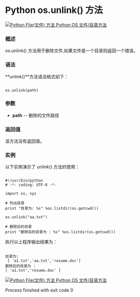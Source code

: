 Python os.unlink() 方法
=====================

 [![Python File(文件) 方法](../images/up.gif)
 Python OS 文件/目录方法](os-file-methods.html)


  ### 概述

 os.unlink() 方法用于删除文件,如果文件是一个目录则返回一个错误。

 ### 语法

 **unlink()**方法语法格式如下：

 
```

os.unlink(path)

```

 ### 参数

  * **path** -- 删除的文件路径


  ### 返回值

 该方法没有返回值。

 ### 实例

 以下实例演示了 unlink() 方法的使用：

 
```

#!/usr/bin/python
# -*- coding: UTF-8 -*-

import os, sys

# 列出目录
print "目录为: %s" %os.listdir(os.getcwd())

os.unlink("aa.txt")

# 删除后的目录
print "删除后的目录为 : %s" %os.listdir(os.getcwd())

```

 执行以上程序输出结果为： 

 
```

目录为:
 [ 'a1.txt','aa.txt','resume.doc']
删除后的目录为 : 
[ 'a1.txt','resume.doc' ]

```

 [![Python File(文件) 方法](../images/up.gif)
 Python OS 文件/目录方法](os-file-methods.html)

Process finished with exit code 0
